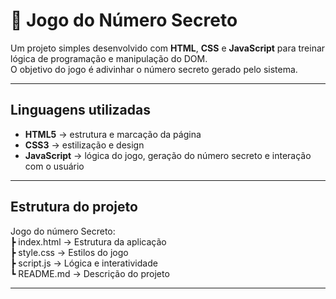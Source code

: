# 🔢 Jogo do Número Secreto

Um projeto simples desenvolvido com **HTML**, **CSS** e **JavaScript** para treinar lógica de programação e manipulação do DOM.  
O objetivo do jogo é adivinhar o número secreto gerado pelo sistema.

---

## Linguagens utilizadas
- **HTML5** → estrutura e marcação da página  
- **CSS3** → estilização e design  
- **JavaScript** → lógica do jogo, geração do número secreto e interação com o usuário  

---

## Estrutura do projeto
Jogo do número Secreto:  
┣  index.html → Estrutura da aplicação  
┣  style.css → Estilos do jogo  
┣  script.js → Lógica e interatividade  
┗  README.md → Descrição do projeto  

---
